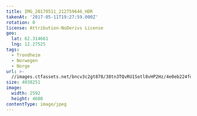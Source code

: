 ```yaml
---
title: IMG_20170511_212759646_HDR
takenAt: '2017-05-11T19:27:59.000Z'
rotation: 0
license: Attribution-NoDerivs License
geo:
  lat: 62.314661
  lng: 12.27525
tags:
  - Trondheim
  - Norwegen
  - Norge
url: >-
  //images.ctfassets.net/bncv3c2gt878/38tn3TQvRU1Sotl8vHP2Hz/4e0eb224fd4f8a834793c7f8149aca9b/img_20170511_212759646_hdr_33807891784_o
size: 4038251
image:
  width: 2592
  height: 4608
contentType: image/jpeg
---
```


